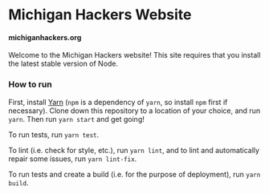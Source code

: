 # Michigan Hackers Website
#### michiganhackers.org

Welcome to the Michigan Hackers website! This site requires that you install the latest stable version of Node.

### How to run
First, install [Yarn](https://yarnpkg.com/lang/en/docs/install) (`npm` is a dependency of `yarn`, so install `npm` first if necessary). Clone down this repository to a location of your choice, and run `yarn`.
Then run
`yarn start`
and get going!

To run tests, run `yarn test`.

To lint (i.e. check for style, etc.), run `yarn lint`, and to lint and automatically repair some issues, run `yarn lint-fix`.

To run tests and create a build (i.e. for the purpose of deployment), run `yarn build`.
